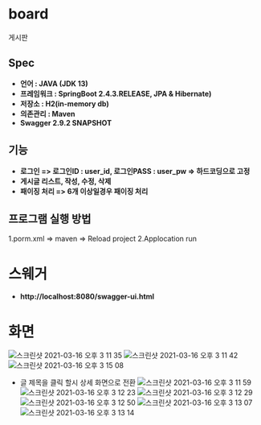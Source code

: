 # board
게시판
## Spec
- **언어 : JAVA (JDK 13)**
- **프레임워크 : SpringBoot 2.4.3.RELEASE, JPA & Hibernate)**
- **저장소 : H2(in-memory db)**
- **의존관리 : Maven**
- **Swagger 2.9.2 SNAPSHOT**

## 기능
- **로그인 => 로그인ID : user_id, 로그인PASS : user_pw => 하드코딩으로 고정**
- **게시글 리스트, 작성, 수정, 삭제**
- **패이징 처리 => 6개 이상일경우 패이징 처리**

## 프로그램 실행 방법
1.porm.xml => maven => Reload project
2.Applocation run

# 스웨거
- **http://localhost:8080/swagger-ui.html**
# 화면

![스크린샷 2021-03-16 오후 3 11 35](https://user-images.githubusercontent.com/60101005/111263699-a271ff00-8669-11eb-8dee-c7d32aa912e1.png)
![스크린샷 2021-03-16 오후 3 11 42](https://user-images.githubusercontent.com/60101005/111263705-a56cef80-8669-11eb-9d99-cbee1b6ca43d.png)
![스크린샷 2021-03-16 오후 3 15 08](https://user-images.githubusercontent.com/60101005/111263920-faa90100-8669-11eb-9acc-5b9ab0e24e55.png)
 * 글 제목을 클릭 할시 상세 화면으로 전환
![스크린샷 2021-03-16 오후 3 11 59](https://user-images.githubusercontent.com/60101005/111263710-a867e000-8669-11eb-87bf-4d00be93005d.png)
![스크린샷 2021-03-16 오후 3 12 23](https://user-images.githubusercontent.com/60101005/111263712-a9990d00-8669-11eb-96fa-c3b4bac71e5f.png)
![스크린샷 2021-03-16 오후 3 12 29](https://user-images.githubusercontent.com/60101005/111263715-aaca3a00-8669-11eb-8ce1-95949753ef04.png)
![스크린샷 2021-03-16 오후 3 12 50](https://user-images.githubusercontent.com/60101005/111263720-abfb6700-8669-11eb-98fc-cda5f0fea49b.png)
![스크린샷 2021-03-16 오후 3 13 07](https://user-images.githubusercontent.com/60101005/111263725-ae5dc100-8669-11eb-927b-badc5a814113.png)
![스크린샷 2021-03-16 오후 3 13 14](https://user-images.githubusercontent.com/60101005/111263730-b0c01b00-8669-11eb-8809-45dd0d30cde0.png)
